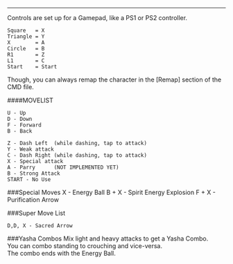 ---
Controls are set up for a Gamepad, like a PS1 or PS2 controller.

    Square   = X
    Triangle = Y
    X        = A
    Circle   = B
    R1       = Z
    L1       = C
    Start    = Start

Though, you can always remap the character in the [Remap] section of the CMD file.


####MOVELIST

    U - Up
    D - Down
    F - Forward
    B - Back

    Z - Dash Left  (while dashing, tap to attack)
    Y - Weak attack 
    C - Dash Right (while dashing, tap to attack)
    X - Special attack
    A - Parry      (NOT IMPLEMENTED YET)
    B - Strong Attack
    START - No Use

###Special Moves
    X  - Energy Ball
    B + X  - Spirit Energy Explosion
    F + X  - Purification Arrow

###Super Move List

    D,D, X - Sacred Arrow

###Yasha Combos
Mix light and heavy attacks to get a Yasha Combo.<br />
You can combo standing to crouching and vice-versa.<br />
The combo ends with the Energy Ball.<br />